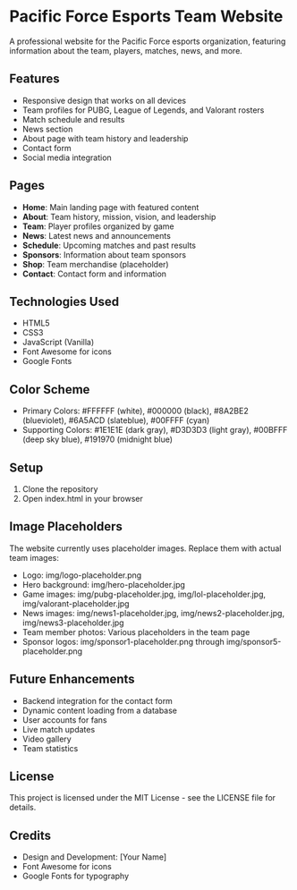 # Pacific Force Esports Team Website

A professional website for the Pacific Force esports organization, featuring information about the team, players, matches, news, and more.

## Features

- Responsive design that works on all devices
- Team profiles for PUBG, League of Legends, and Valorant rosters
- Match schedule and results
- News section
- About page with team history and leadership
- Contact form
- Social media integration

## Pages

- **Home**: Main landing page with featured content
- **About**: Team history, mission, vision, and leadership
- **Team**: Player profiles organized by game
- **News**: Latest news and announcements
- **Schedule**: Upcoming matches and past results
- **Sponsors**: Information about team sponsors
- **Shop**: Team merchandise (placeholder)
- **Contact**: Contact form and information

## Technologies Used

- HTML5
- CSS3
- JavaScript (Vanilla)
- Font Awesome for icons
- Google Fonts

## Color Scheme

- Primary Colors: #FFFFFF (white), #000000 (black), #8A2BE2 (blueviolet), #6A5ACD (slateblue), #00FFFF (cyan)
- Supporting Colors: #1E1E1E (dark gray), #D3D3D3 (light gray), #00BFFF (deep sky blue), #191970 (midnight blue)

## Setup

1. Clone the repository
2. Open index.html in your browser

## Image Placeholders

The website currently uses placeholder images. Replace them with actual team images:

- Logo: img/logo-placeholder.png
- Hero background: img/hero-placeholder.jpg
- Game images: img/pubg-placeholder.jpg, img/lol-placeholder.jpg, img/valorant-placeholder.jpg
- News images: img/news1-placeholder.jpg, img/news2-placeholder.jpg, img/news3-placeholder.jpg
- Team member photos: Various placeholders in the team page
- Sponsor logos: img/sponsor1-placeholder.png through img/sponsor5-placeholder.png

## Future Enhancements

- Backend integration for the contact form
- Dynamic content loading from a database
- User accounts for fans
- Live match updates
- Video gallery
- Team statistics

## License

This project is licensed under the MIT License - see the LICENSE file for details.

## Credits

- Design and Development: [Your Name]
- Font Awesome for icons
- Google Fonts for typography 